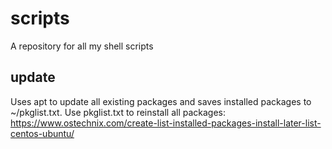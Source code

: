 # scripts
A repository for all my shell scripts

## update
Uses apt to update all existing packages and saves installed packages to ~/pkglist.txt.
Use pkglist.txt to reinstall all packages: https://www.ostechnix.com/create-list-installed-packages-install-later-list-centos-ubuntu/
